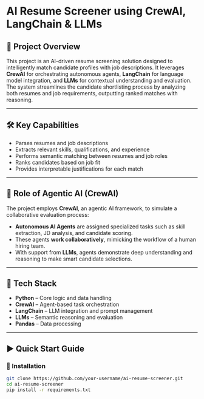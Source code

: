 # AI Resume Screener using CrewAI, LangChain & LLMs

## 📌 Project Overview
This project is an AI-driven resume screening solution designed to intelligently match candidate profiles with job descriptions. It leverages **CrewAI** for orchestrating autonomous agents, **LangChain** for language model integration, and **LLMs** for contextual understanding and evaluation. The system streamlines the candidate shortlisting process by analyzing both resumes and job requirements, outputting ranked matches with reasoning.

---

## 🛠️ Key Capabilities
- Parses resumes and job descriptions
- Extracts relevant skills, qualifications, and experience
- Performs semantic matching between resumes and job roles
- Ranks candidates based on job fit
- Provides interpretable justifications for each match

---

## 🤖 Role of Agentic AI (CrewAI)
The project employs **CrewAI**, an agentic AI framework, to simulate a collaborative evaluation process:
- **Autonomous AI Agents** are assigned specialized tasks such as skill extraction, JD analysis, and candidate scoring.
- These agents **work collaboratively**, mimicking the workflow of a human hiring team.
- With support from **LLMs**, agents demonstrate deep understanding and reasoning to make smart candidate selections.

---

## 🧰 Tech Stack
- **Python** – Core logic and data handling
- **CrewAI** – Agent-based task orchestration
- **LangChain** – LLM integration and prompt management
- **LLMs** – Semantic reasoning and evaluation
- **Pandas** – Data processing

---

## ▶️ Quick Start Guide

### 🔧 Installation
```bash
git clone https://github.com/your-username/ai-resume-screener.git
cd ai-resume-screener
pip install -r requirements.txt
